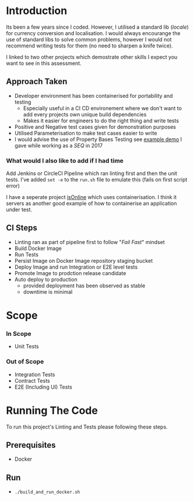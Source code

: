 # Introduction
Its been a few years since I coded. However, I utilised a standard lib (_locale_) for currency conversion and localisation. I would always encourange the use of standard libs to solve common problems, however I would not recommend writing tests for them (no need to sharpen a knife twice).

I linked to two other projects which demostrate other skills I expect you want to see in this assessment. 

## Approach Taken
- Developer environment has been containerised for portability and testing 
    - Especially useful in a CI CD environement where we don't want to add every projects own unique build dependencies
    - Makes it easier for engineers to do the right thing and write tests
- Positive and Negative test cases given for demonstration purposes
- Utilised Parameterisation to make test cases easier to write
- I would advise the use of Property Bases Testing see [example demo](https://github.com/davidlpower/property_based_testing_demo) I gave while working as a *SEQ* in 2017


### What would I also like to add if I had time

Add Jenkins or CircleCI Pipeline which ran linting first and then the unit tests. I've added `set -e` to the `run.sh` file to emulate this (fails on first script error)

I have a seperate project [isOnline](https://github.com/davidlpower/isonline) which uses containerisation. I think it servers as another good example of how to containerise an application under test.

## CI Steps

- Linting ran as part of pipeline first to follow "_Fail Fast_" mindset
- Build Docker Image
- Run Tests
- Persist Image on Docker Image repository staging bucket
- Deploy Image and run Integration or E2E level tests
- Promote Image to prodction release candidate 
- Auto deploy to production
    - provided deployment has been observed as stable
    - downtime is minimal

# Scope

### In Scope

- Unit Tests

### Out of Scope

- Integration Tests
- Contract Tests
- E2E (Including UI) Tests


# Running The Code
To run this project's Linting and Tests please following these steps.
## Prerequisites
- Docker
## Run
- `./build_and_run_docker.sh`
